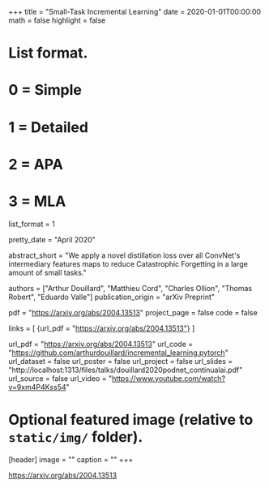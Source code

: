 +++
title = "Small-Task Incremental Learning"
date = 2020-01-01T00:00:00
math = false
highlight = false

# List format.
#   0 = Simple
#   1 = Detailed
#   2 = APA
#   3 = MLA
list_format = 1

pretty_date = "April 2020"

abstract_short = "We apply a novel distillation loss over all ConvNet's intermediary features maps to reduce Catastrophic Forgetting in a large amount of small tasks."

authors = ["Arthur Douillard", "Matthieu Cord", "Charles Ollion", "Thomas Robert", "Eduardo Valle"]
publication_origin = "arXiv Preprint"

pdf = "https://arxiv.org/abs/2004.13513"
project_page = false
code = false

links = [
    {url_pdf = "https://arxiv.org/abs/2004.13513"}
]

url_pdf = "https://arxiv.org/abs/2004.13513"
url_code =  "https://github.com/arthurdouillard/incremental_learning.pytorch"
url_dataset = false
url_poster = false
url_project = false
url_slides = "http://localhost:1313/files/talks/douillard2020podnet_continualai.pdf"
url_source = false
url_video = "https://www.youtube.com/watch?v=9xm4P4Kss54"

# Optional featured image (relative to `static/img/` folder).
[header]
image = ""
caption = ""
+++

https://arxiv.org/abs/2004.13513
